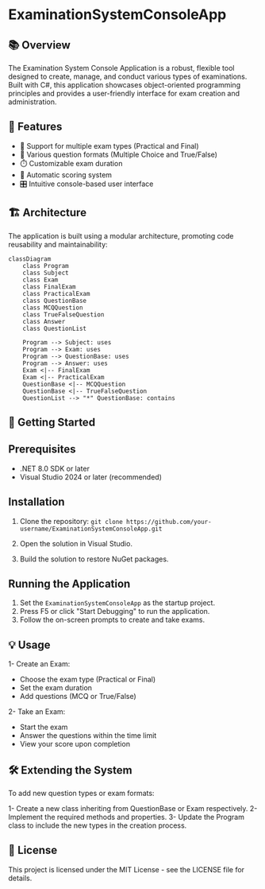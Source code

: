 # ExaminationSystemConsoleApp

## 📚 Overview

The Examination System Console Application is a robust, flexible tool designed to create, manage, and conduct various types of examinations. Built with C#, this application showcases object-oriented programming principles and provides a user-friendly interface for exam creation and administration.

## 🌟 Features

- 📝 Support for multiple exam types (Practical and Final)
- 🔀 Various question formats (Multiple Choice and True/False)
- ⏱️ Customizable exam duration
- 🧮 Automatic scoring system
- 🎛️ Intuitive console-based user interface

## 🏗️ Architecture

The application is built using a modular architecture, promoting code reusability and maintainability:

```mermaid
classDiagram
    class Program
    class Subject
    class Exam
    class FinalExam
    class PracticalExam
    class QuestionBase
    class MCQQuestion
    class TrueFalseQuestion
    class Answer
    class QuestionList

    Program --> Subject: uses
    Program --> Exam: uses
    Program --> QuestionBase: uses
    Program --> Answer: uses
    Exam <|-- FinalExam
    Exam <|-- PracticalExam
    QuestionBase <|-- MCQQuestion
    QuestionBase <|-- TrueFalseQuestion
    QuestionList --> "*" QuestionBase: contains
```

 ## 🚀 Getting Started
 
 ## Prerequisites
- .NET 8.0 SDK or later
- Visual Studio 2024 or later (recommended)

## Installation

1. Clone the repository:
``` git clone https://github.com/your-username/ExaminationSystemConsoleApp.git ```

2. Open the solution in Visual Studio.
3. Build the solution to restore NuGet packages.

## Running the Application

1. Set the ``ExaminationSystemConsoleApp`` as the startup project.
2. Press F5 or click "Start Debugging" to run the application.
3. Follow the on-screen prompts to create and take exams.

## 💡 Usage

1- Create an Exam:
- Choose the exam type (Practical or Final)
- Set the exam duration
- Add questions (MCQ or True/False)


2- Take an Exam:
- Start the exam
- Answer the questions within the time limit
- View your score upon completion



## 🛠️ Extending the System
To add new question types or exam formats:

1- Create a new class inheriting from QuestionBase or Exam respectively.
2- Implement the required methods and properties.
3- Update the Program class to include the new types in the creation process.


## 📄 License
This project is licensed under the MIT License - see the LICENSE file for details.
